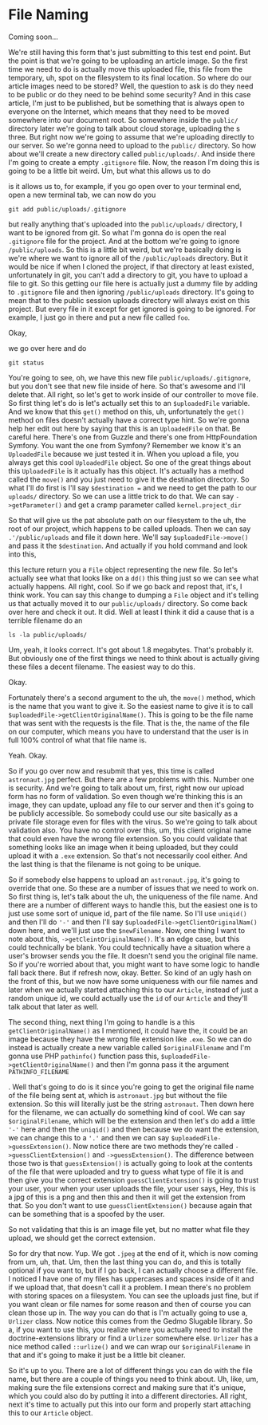 # File Naming

Coming soon...

We're still having this form that's just submitting to this test end point. But the
point is that we're going to be uploading an article image. So the first time we need
to do is actually move this uploaded file, this file from the temporary, uh, spot on
the filesystem to its final location. So where do our article images need to be
stored? Well, the question to ask is do they need to be public or do they need to be
behind some security? And in this case article, I'm just to be published, but be
something that is always open to everyone on the Internet, which means that they need
to be moved somewhere into our document root. So somewhere inside the `public/`
directory later we're going to talk about cloud storage, uploading the s three. But
right now we're going to assume that we're uploading directly to our server. So we're
gonna need to upload to the `public/` directory. So how about we'll create a new
directory called `public/uploads/`. And inside there I'm going to create a empty
`.gitignore` file. Now, the reason I'm doing this is going to be a little bit weird. Um,
but what this allows us to do

is it allows us to, for example, if you go open over to your terminal end, open a new
terminal tab, we can now do you 

```terminal
git add public/uploads/.gitignore
```

but really anything that's uploaded into the `public/uploads/` directory, I want to be
ignored from git. So what I'm gonna do is open the real `.gitignore` file for the
project. And at the bottom we're going to ignore `/public/uploads`. So this is a little
bit weird, but we're basically doing is we're where we want to ignore all of the
`/public/uploads` directory. But it would be nice if when I cloned the project, if that
directory at least existed, unfortunately in git, you can't add a directory to git,
you have to upload a file to git. So this getting our file here is actually just a
dummy file by adding to `.gitignore` file and then ignoring `/public/uploads` directory.
It's going to mean that to the public session uploads directory will always exist on
this project. But every file in it except for get ignored is going to be ignored. For
example, I just go in there and put a new file called `foo`.

Okay,

we go over here and do 

```terminal
git status
```

You're going to see, oh, we have this new file `public/uploads/.gitignore`, 
but you don't see that new file inside of here. So that's
awesome and I'll delete that. All right, so let's get to work inside of our
controller to move file. So first thing let's do is let's actually set this to an
`$uploadedFile` variable. And we know that this `get()` method on this, uh, unfortunately
the `get()` method on files doesn't actually have a correct type hint. So we're gonna
help her edit out here by saying that this is an `UploadedFile` on that. Be careful
here. There's one from Guzzle and there's one from HttpFoundation Symfony. You
want the one from Symfony? Remember we know it's an `UploadedFile` because we just
tested it in. When you upload a file, you always get this cool `UploadedFile` object.
So one of the great things about this `UploadedFile` is it actually has this object.
It's actually has a method called the `move()` and you just need to give it the
destination directory. So what I'll do first is I'll say `$destination =` and we need to
get the path to our `uploads/` directory. So we can use a little trick to do that. We can
say `->getParameter()` and get a cramp parameter called `kernel.project_dir`

So that will give us the pat absolute path on our filesystem to the uh, the
root of our project, which happens to be called uploads. Then we can say `.'/public/uploads`
and file it down here. We'll say `$uploadedFile->move()` and pass it
the `$destination`. And actually if you hold command and look into this,

this lecture return you a `File` object representing the new file. So let's actually
see what that looks like on a `dd()` this thing just so we can see what actually happens.
All right, cool. So if we go back and repost that, it's, I think work. You can say
this change to dumping a `File` object and it's telling us that actually moved it to
our `public/uploads/` directory. So come back over here and check it out. It did. Well
at least I think it did a cause that is a terrible filename do an 

```terminal
ls -la public/uploads/
```

Um, yeah, it looks correct. It's got about 1.8 megabytes. That's
probably it. But obviously one of the first things we need to think about is actually
giving these files a decent filename. The easiest way to do this.

Okay.

Fortunately there's a second argument to the uh, the `move()` method, which is the name
that you want to give it. So the easiest name to give it is to call 
`$uploadedFile->getClientOriginalName()`. This is going to be the file name that was sent with
the requests is the file. That is the, the name of the file on our computer, which
means you have to understand that the user is in full 100% control of what that file
name is.

Yeah. Okay.

So if you go over now and resubmit that yes, this time is called `astronaut.jpg`
perfect. But there are a few problems with this. Number one is security. And
we're going to talk about um, first, right now our upload form has no form of
validation. So even though we're thinking this is an image, they can update, upload
any file to our server and then it's going to be publicly accessible. So somebody
could use our site basically as a private file storage even for files with the virus.
So we're going to talk about validation also. You have no control over this, um, this
client original name that could even have the wrong file extension. So you could
validate that something looks like an image when it being uploaded, but they could
upload it with a `.exe` extension. So that's not necessarily cool either. And the
last thing is that the filename is not going to be unique.

So if somebody else happens to upload an `astronaut.jpg`, it's going to override
that one. So these are a number of issues that we need to work on. So first thing is,
let's talk about the uh, the uniqueness of the file name. And there are a number of
different ways to handle this, but the easiest one is to just use some sort of unique
id, part of the file name. So I'll use `uniqid()` and then I'll do `'-'` and then
I'll say `$uploadedFile->getClientOriginalNam()` down here, and we'll just use
the `$newFilename`. Now, one thing I want to note about this, `->getCleintOriginalName()`.
It's an edge case, but this could technically be blank. You could technically have a
situation where a user's browser sends you the file. It doesn't send you the original
file name. So if you're worried about that, you might want to have some logic to
handle fall back there. But if refresh now, okay. Better. So kind of an ugly hash on
the front of this, but we now have some uniqueness with our file names and later when
we actually started attaching this to our `Article`, instead of just a random unique
id, we could actually use the `id` of our `Article` and they'll talk about that later as
well.

The second thing, next thing I'm going to handle is a this `getClientOriginalName()` as I
mentioned, it could have the, it could be an image because they have the wrong file
extension like `.exe`. So we can do instead is actually create a new variable
called `$originalFilename` and I'm gonna use PHP `pathinfo()` function pass this, 
`$uploadedFile->getClientOriginalName()` and then I'm gonna pass it the argument 
`PATHINFO_FILENAME`

. Well that's going to do is it since you're going to get the
original file name of the file being sent at, which is `astronaut.jpg` but
without the file extension. So this will literally just be the string `astronaut`.
Then down here for the filename, we can actually do something kind of cool. We can
say `$originalFilename`, which will be the extension and then let's do add a little
`'-'` here and then the `uniqid()` and then because we do want the extension, we can
change this to a `'.'` and then we can say `$uploadedFile->guessExtension()`. Now
notice there are two methods they're called `->guessClientExtension()` and 
`->guessExtension()`. The difference between those two is that `guessExtension()` is actually
going to look at the contents of the file that were uploaded and try to guess what
type of file it is and then give you the correct extension `guessClientExtension()`
is going to trust your user, your when your user uploads the file, your user says,
Hey, this is a jpg of this is a png and then this and then it will get the
extension from that. So you don't want to use `guessClientExtension()` because again
that can be something that is a spoofed by the user.

So not validating that this is an image file yet, but no matter what file they
upload, we should get the correct extension.

So for dry that now. Yup. We got `.jpeg` at the end of it, which is now coming from
um, uh, that. Um, then the last thing you can do, and this is totally optional if you
want to, but if I go back, I can actually choose a different file. I noticed I have
one of my files has uppercases and spaces inside of it and if we upload that, that
doesn't call it a problem. I mean there's no problem with storing spaces on a
filesystem. You can see the uploads just fine, but if you want clean or file names
for some reason and then of course you can clean those up in. The way you can do that
is I'm actually going to use a, `Urlizer` class. Now notice this comes from the
Gedmo Slugable library. So a, if you want to use this, you realize where you
actually need to install the doctrine-extensions library or find a `Urlizer` somewhere
else. `Urlizer` has a nice method called `::urlize()` and we can wrap our
`$originalFilename` in that and it's going to make it just be a little bit cleaner.

So it's up to you. There are a lot of different things you can do with the file name,
but there are a couple of things you need to think about. Uh, like, um, making sure
the file extensions correct and making sure that it's unique, which you could also do
by putting it into a different directories. All right, next it's time to actually put
this into our form and properly start attaching this to our `Article` object.
